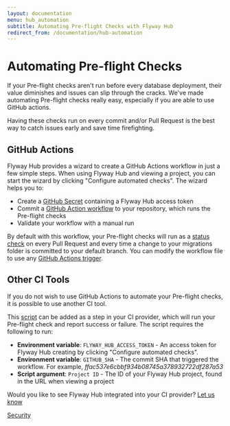 ```yaml
---
layout: documentation
menu: hub_automation
subtitle: Automating Pre-flight Checks with Flyway Hub
redirect_from: /documentation/hub-automation
---
```


# Automating Pre-flight Checks

If your Pre-flight checks aren't run before every database deployment, their value diminishes and issues can slip through the cracks. We've made automating Pre-flight checks really easy, especially if you are able to use GitHub actions.

Having these checks run on every commit and/or Pull Request is the best way to catch issues early and save time firefighting.

## GitHub Actions

Flyway Hub provides a wizard to create a GitHub Actions workflow in just a few simple steps. When using Flyway Hub and viewing a project, you can start the wizard by clicking "Configure automated checks". The wizard helps you to:

- Create a <a href="https://docs.github.com/en/actions/security-guides/encrypted-secrets">GitHub Secret</a> containing a Flyway Hub access token
- Commit a <a href="https://docs.github.com/en/actions/automating-builds-and-tests/about-continuous-integration">GitHub Action workflow</a> to your repository, which runs the Pre-flight checks
- Validate your workflow with a manual run

By default with this workflow, your Pre-flight checks will run as a <a href="https://docs.github.com/en/pull-requests/collaborating-with-pull-requests/collaborating-on-repositories-with-code-quality-features/about-status-checks">status check</a> on every Pull Request and every time a change to your migrations folder is committed to your default branch. You can modify the workflow file to use any <a href="https://docs.github.com/en/actions/learn-github-actions/events-that-trigger-workflows">GitHub Actions trigger</a>.

## Other CI Tools

If you do not wish to use GitHub Actions to automate your Pre-flight checks, it is possible to use another CI tool.

This <a href="https://github.com/red-gate/flyway-hub-migration-test/blob/main/entrypoint.sh">script</a> can be added as a step in your CI provider, which will run your Pre-flight check and report success or failure. The script requires the following to run:

- **Environment variable**: `FLYWAY_HUB_ACCESS_TOKEN` - An access token for Flyway Hub creating by clicking "Configure automated checks".
- **Environment variable**: `GITHUB_SHA` - The commit SHA that triggered the workflow. For example, *ffac537e6cbbf934b08745a378932722df287a53*
- **Script argument**: `Project ID` - The ID of your Flyway Hub project, found in the URL when viewing a project

Would you like to see Flyway Hub integrated into your CI provider? <a href="mailto:flywayhub@red-gate.com">Let us know</a>

<a href="/documentation/hub/security"
        class="btn btn-primary">Security <i class="fa fa-arrow-right"></i></a>
